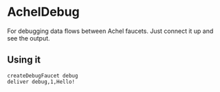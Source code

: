 # AchelDebug

For debugging data flows between Achel faucets. Just connect it up and see the output.

## Using it

    createDebugFaucet debug
    deliver debug,1,Hello!
